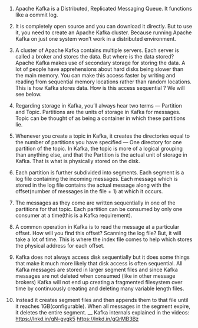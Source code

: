 

1. Apache Kafka is a Distributed, Replicated Messaging Queue. It functions like a commit log.

2. It is completely open source and you can download it directly. But to use it, you need to create an Apache Kafka cluster. Because running Apache Kafka on just one system won’t work in a distributed environment.

3. A cluster of Apache Kafka contains multiple servers. Each server is called a broker and stores the data. But where is the data stored? Apache Kafka makes use of secondary storage for storing the data. A lot of people have apprehensions about hard disks being slower than the main memory. You can make this access faster by writing and reading from sequential memory locations rather than random locations. This is how Kafka stores data. How is this access sequential ? We will see below.

4. Regarding storage in Kafka, you’ll always hear two terms — Partition and Topic. Partitions are the units of storage in Kafka for messages. Topic can be thought of as being a container in which these partitions lie.

5. Whenever you create a topic in Kafka, it creates the directories equal to the number of partitions you have specified — One directory for one partition of the topic. In Kafka, the topic is more of a logical grouping than anything else, and that the Partition is the actual unit of storage in Kafka. That is what is physically stored on the disk.

6. Each partition is further subdivided into segments. Each segment is a log file containing the incoming messages. Each message which is stored in the log file contains the actual message along with the offset(number of messages in the file + 1) at which it occurs.

7. The messages as they come are written sequentially in one of the partitions for that topic. Each partition can be consumed by only one consumer at a time(this is a Kafka requirement).

8. A common operation in Kafka is to read the message at a particular offset. How will you find this offset? Scanning the log file? But, it will take a lot of time. This is where the index file comes to help which stores the physical address for each offset.

9. Kafka does not always access disk sequentially but it does some things that make it much more likely that disk access is often sequential. All Kafka messages are stored in larger segment files and since Kafka messages are not deleted when consumed (like in other message brokers) Kafka will not end up creating a fragmented filesystem over time by continuously creating and deleting many variable length files.

10. Instead it creates segment files and then appends them to that file until it reaches 1GB(configurable). When all messages in the segment expire, it deletes the entire segment.
__
Kafka internals explained in the videos: 
https://lnkd.in/gN-gvgk5
https://lnkd.in/gQrMB3Bz
